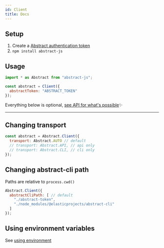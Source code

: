 ```yaml
---
id: Client
title: Docs
---
```


## Setup

1. Create a [Abstract authentication token](https://app.goabstract.com)
1. `npm install abstract-js`

## Usage

```js
import * as Abstract from "abstract-js";

const abstract = Client({
  abstractToken: "ABSTRACT_TOKEN"
});
```

Everything below is optional, [see API for what's possible](api.md)✨

---

## Changing transport

```js
const abstract = Abstract.Client({
  transport: Abstract.AUTO // default
  // transport: Abstract.API, // api only
  // transport: Abstract.CLI, // cli only
});
```

## Changing abstract-cli path

Paths are relative to `process.cwd()`

```js
Abstract.Client({
  abstractCliPath: [ // default
    "./abstract-token",
    "./node_modules/@elasticprojects/abstract-cli"
  ]
});
```

## Using environment variables

See [using environment](environment.md)
